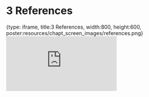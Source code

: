 # 3 References
 
{type: iframe, title:3 References, width:800, height:600, poster:resources/chapt_screen_images/references.png}
![](https://jhudatascience.org/OTTR_Template/references.html)
 

 
